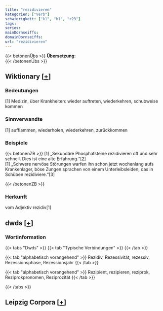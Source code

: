 ```yaml
---
title: "rezidivieren"
kategorien: ["Verb"]
schwierigkeit: ["k1", "h1", "r23"]
tags:
series:
mainDornseiffs:
domainDornseiffs:
url: "rezidivieren"
---
```


{{< betonenÜbs >}}
**Übersetzung:**  
{{< /betonenÜbs >}}

## Wiktionary [[+](https://de.wiktionary.org/wiki/rezidivieren)]

### Bedeutungen
[1] Medizin, über Krankheiten: wieder auftreten, wiederkehren, schubweise kommen  

### Sinnverwandte
[1] aufflammen, wiederholen, wiederkehren, zurückkommen  

### Beispiele
{{< betonenZB >}}
[1] „Sekundäre Phosphatsteine rezidivieren oft und sehr schnell. Dies ist eine alte Erfahrung.“[2]  
[1] „Schwere nervöse Störungen warfen ihn schon jetzt wochenlang aufs Krankenlager, böse Zungen sprachen von einem Unterleibsleiden, das in Schüben rezidiviere.“[3]  

{{< /betonenZB >}}
### Herkunft
vom Adjektiv rezidiv[1]  



## dwds [[+](https://www.dwds.de/wb/rezidivieren)]

### Wortinformation
{{< tabs "Dwds" >}}
{{< tab "Typische Verbindungen" >}}
{{< /tab >}}

{{< tab "alphabetisch vorangehend" >}}
Rezidiv, Rezessivität, rezessiv, Rezessionsphase, Rezessionsjahr
{{< /tab >}}

{{< tab "alphabetisch vorangehend" >}}
Rezipient, rezipieren, reziprok, Reziprokpronomen, Reziprozität
{{< /tab >}}

{{< /tabs >}}

## Leipzig Corpora [[+](https://corpora.uni-leipzig.de/en/res?word=rezidivieren&corpusId=deu_newscrawl-public_2018)]

